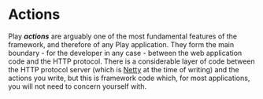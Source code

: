 # Actions

Play _**actions**_ are arguably one of the most fundamental features of the framework, and therefore of any Play application. They form the main boundary - for the developer in any case - between the web application code and the HTTP protocol. There is a considerable layer of code between the HTTP protocol server (which is [Netty](http://netty.io/) at the time of writing) and the actions you write, but this is framework code which, for most applications, you will not need to concern yourself with.

